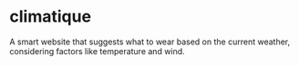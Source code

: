 # climatique
A smart website that suggests what to wear based on the current weather, considering factors like temperature and wind.
